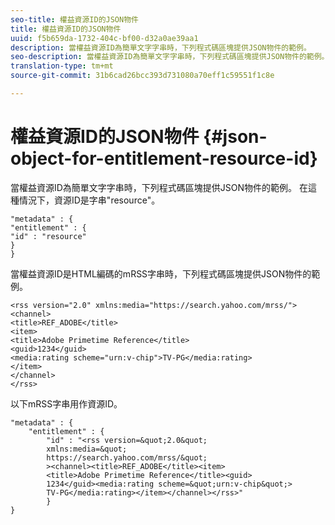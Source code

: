```yaml
---
seo-title: 權益資源ID的JSON物件
title: 權益資源ID的JSON物件
uuid: f5b659da-1732-404c-bf00-d32a0ae39aa1
description: 當權益資源ID為簡單文字字串時，下列程式碼區塊提供JSON物件的範例。
seo-description: 當權益資源ID為簡單文字字串時，下列程式碼區塊提供JSON物件的範例。
translation-type: tm+mt
source-git-commit: 31b6cad26bcc393d731080a70eff1c59551f1c8e

---
```



# 權益資源ID的JSON物件 {#json-object-for-entitlement-resource-id}

當權益資源ID為簡單文字字串時，下列程式碼區塊提供JSON物件的範例。 在這種情況下，資源ID是字串&quot;resource&quot;。

```
"metadata" : { 
"entitlement" : { 
"id" : "resource" 
} 
}
```

當權益資源ID是HTML編碼的mRSS字串時，下列程式碼區塊提供JSON物件的範例。

```
<rss version="2.0" xmlns:media="https://search.yahoo.com/mrss/"> 
<channel> 
<title>REF_ADOBE</title> 
<item> 
<title>Adobe Primetime Reference</title> 
<guid>1234</guid> 
<media:rating scheme="urn:v-chip">TV-PG</media:rating> 
</item> 
</channel> 
</rss>
```

以下mRSS字串用作資源ID。

```
"metadata" : { 
    "entitlement" : { 
        "id" : "<rss version=&quot;2.0&quot; 
        xmlns:media=&quot; 
        https://search.yahoo.com/mrss/&quot; 
        ><channel><title>REF_ADOBE</title><item> 
        <title>Adobe Primetime Reference</title><guid> 
        1234</guid><media:rating scheme=&quot;urn:v-chip&quot;> 
        TV-PG</media:rating></item></channel></rss>" 
        } 
} 
```
